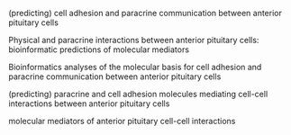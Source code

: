            
(predicting) cell adhesion and paracrine communication between anterior pituitary cells

Physical and paracrine interactions between anterior pituitary cells: bioinformatic predictions of molecular mediators

Bioinformatics analyses of the molecular basis for cell adhesion and paracrine communication between anterior pituitary cells

(predicting) paracrine and cell adhesion molecules mediating cell-cell interactions between anterior pituitary cells

molecular mediators of anterior pituitary cell-cell interactions